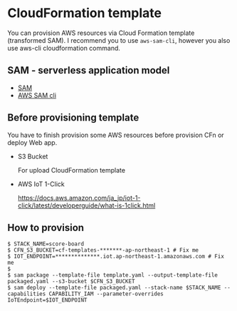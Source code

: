 CloudFormation template
===

You can provision AWS resources via Cloud Formation template (transformed SAM).
I recommend you to use `aws-sam-cli`, however you also use aws-cli cloudformation command.


## SAM - serverless application model

- [SAM](https://github.com/awslabs/serverless-application-model)
- [AWS SAM cli](https://github.com/awslabs/aws-sam-cli)

## Before provisioning template

You have to finish provision some AWS resources before provision CFn or deploy Web app.

- S3 Bucket

    For upload CloudFormation template

- AWS IoT 1-Click

    https://docs.aws.amazon.com/ja_jp/iot-1-click/latest/developerguide/what-is-1click.html

## How to provision

```
$ STACK_NAME=score-board
$ CFN_S3_BUCKET=cf-templates-*******-ap-northeast-1 # Fix me
$ IOT_ENDPOINT=**************.iot.ap-northeast-1.amazonaws.com # Fix me
$ 
$ sam package --template-file template.yaml --output-template-file packaged.yaml --s3-bucket $CFN_S3_BUCKET
$ sam deploy --template-file packaged.yaml --stack-name $STACK_NAME --capabilities CAPABILITY_IAM --parameter-overrides IoTEndpoint=$IOT_ENDPOINT
```